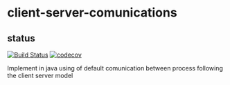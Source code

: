 # client-server-comunications

## status
[![Build Status](https://travis-ci.org/FastFourierTransform/client-server-comunications.svg?branch=master)](https://travis-ci.org/FastFourierTransform/client-server-comunications)
[![codecov](https://codecov.io/gh/FastFourierTransform/client-server-comunications/branch/master/graph/badge.svg)](https://codecov.io/gh/FastFourierTransform/client-server-comunications)

Implement in java using of default comunication between process following the client server model

